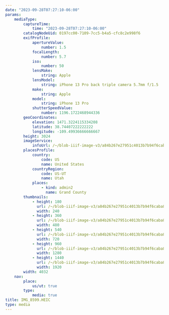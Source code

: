```yaml
---
date: "2023-09-28T07:27:10-06:00"
params:
    mediaType:
        captureTime:
            time: "2023-09-28T07:27:10-06:00"
        catalogNodeUid: 0197cc00-7109-7cc5-b4a5-cfc8c2e998f6
        exifProfile:
            apertureValue:
                number: 1.5
            focalLength:
                number: 5.7
            iso:
                number: 50
            lensMake:
                string: Apple
            lensModel:
                string: iPhone 13 Pro back triple camera 5.7mm f/1.5
            make:
                string: Apple
            model:
                string: iPhone 13 Pro
            shutterSpeedValue:
                number: 1196.1722468944336
        geoCoordinates:
            elevation: 1471.3224115334208
            latitude: 38.74407222222222
            longitude: -109.49936666666667
        height: 3024
        imageService:
            infoUrl: /~/blob-iiif-image-v3/a84b267e27951c4013b7b94f6caba8cdbd708bb7815184ad0c459f031b95b180/info.json
        placesProfile:
            country:
                code: US
                name: United States
            countryRegion:
                code: US-UT
                name: Utah
            places:
                - kind: admin2
                  name: Grand County
        thumbnails:
            - height: 180
              url: /~/blob-iiif-image-v3/a84b267e27951c4013b7b94f6caba8cdbd708bb7815184ad0c459f031b95b180/full/240%2C180/0/default.jpg
              width: 240
            - height: 360
              url: /~/blob-iiif-image-v3/a84b267e27951c4013b7b94f6caba8cdbd708bb7815184ad0c459f031b95b180/full/480%2C360/0/default.jpg
              width: 480
            - height: 540
              url: /~/blob-iiif-image-v3/a84b267e27951c4013b7b94f6caba8cdbd708bb7815184ad0c459f031b95b180/full/720%2C540/0/default.jpg
              width: 720
            - height: 960
              url: /~/blob-iiif-image-v3/a84b267e27951c4013b7b94f6caba8cdbd708bb7815184ad0c459f031b95b180/full/1280%2C960/0/default.jpg
              width: 1280
            - height: 1440
              url: /~/blob-iiif-image-v3/a84b267e27951c4013b7b94f6caba8cdbd708bb7815184ad0c459f031b95b180/full/1920%2C1440/0/default.jpg
              width: 1920
        width: 4032
    nav:
        place:
            us/ut: true
        type:
            media: true
title: IMG_8599.HEIC
type: media
---
```

